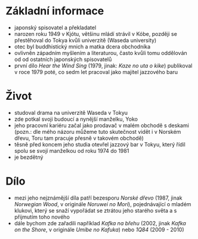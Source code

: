 # Základní informace
- japonský spisovatel a překladatel
- narozen roku 1949 v Kjótu, většinu mládí strávil v Kóbe, později se přestěhoval do Tokya kvůli univerzitě (Waseda university)
- otec byl buddhistický mnich a matka dcera obchodníka
- ovlivněn západním myšlením a literaturou, často kvůli tomu oddělován od od ostatních japonských spisovatelů
- první dílo *Hear the Wind Sing* (1979, jinak: *Kaze no uta o kike*) publikoval v roce 1979 poté, co sedm let pracoval jako majitel jazzového baru
# Život
- studoval drama na univerzitě Waseda v Tokyu
- zde potkal svoji budoucí a nynější manželku, Yoko
- jeho pracovní kariéru začal jako prodavač v malém obchodě s deskami (pozn.: dle mého názoru můžeme tuto skutečnost vidět i v Norském dřevu, Toru tam pracuje přesně v takovém obchodě)
- těsně před koncem jeho studia otevřel jazzový bar v Tokyu, který řídil spolu se svojí manželkou od roku 1974 do 1981
- je bezdětný
# Dílo
- mezi jeho nejznámější díla patří bezesporu *Norské dřevo* (1987, jinak *Norwegian Wood*, v originále *Noruwei no Mori*), pojednávající o mladém klukovi, který se snaží vypořádat se ztrátou jeho starého světa a s přijmutím toho nového
- dále bychom zde zařadili například *Kafka na břehu* (2002, jinak *Kafka on the Shore*, v originále *Umibe no Kafuka*) nebo *1Q84* (2009 - 2010)